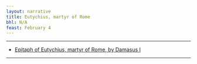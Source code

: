 ```yaml
---
layout: narrative
title: Eutychius, martyr of Rome
bhl: N/A
feast: February 4
---
```


---

- [Epitaph of Eutychius, martyr of Rome, by Damasus I](https://cjkoepke1.github.io/latin-hagiography/texts/epitaphium-eutychii)

---

